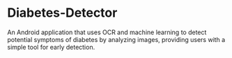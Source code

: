 # Diabetes-Detector
An Android application that uses OCR and machine learning to detect potential symptoms of diabetes by analyzing images, providing users with a simple tool for early detection.
